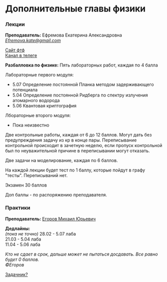 # Дополнительные главы физики 

### Лекции

**Преподаватель:** Ефремова Екатерина Александровна *Efremova.kate@gmail.com*

[Сайт фтф](https://study.physics.itmo.ru/?redirect=0)  
[Канал в телеге](https://t.me/+uM8tUN7MHs84Y2Ri)

**Разбалловка по физике:** 
Пять лабораторных работ, каждая по 4 балла 

Лабораторные первого модуля:
- 5.07 Определение постоянной Планка методом задерживающего потенциала
- 5.04 Определение постоянной Ридберга по спектру излучения атомарного водорода
- 5.06 Квантовая криптография 

Лбораторные второго модуля:
- Пока неизвестно

Две контрольные работы, каждая от 6 до 12 баллов. Могут дать без предупреждения задачу из кр в конце пары. Переписывание контрольной происходит в зачетную неделю, если пропуск контрольной был по неуважительной причине в переписывании могут отказать. 

Две задачи на моделирование, каждая по 6 баллов. 

На каждой лекции будет тест по 1 баллу, которые пойдут в графу "тесты". Переписываний нет. 

Экзамен 30 баллов 

Доп баллы - по распоряжению преподавателя. 

### Практики 

**Преподаватель:** [Егоров Михаил Юрьевич](https://vk.com/id212956)

**Дедлайны:**  
*(пока не точно)* 
28.02 - 5.07 лаба  
21.03 - 5.04 лаба  
11.04 - 5.06 лаба  


*Кто не сдает в срок, дальше может не пытаться досдавать. Все равно будет 0 баллов.*  
                                                             *©Егоров*    

[Задачник?](https://drive.google.com/file/d/1OwxaZsfHm7U6C8P_vKnFoHS-Gh21qTfI/view?usp=sharing)
